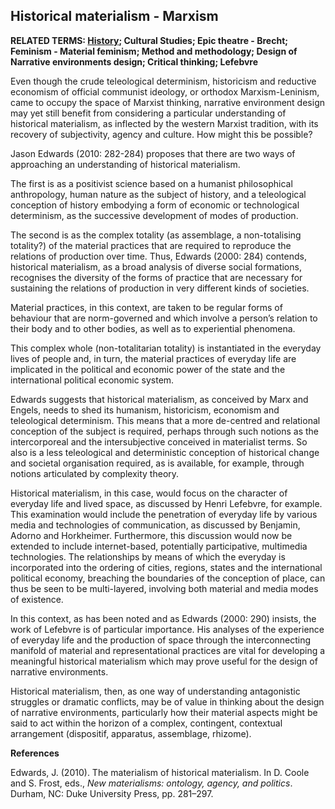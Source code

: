 ## Historical materialism - Marxism

**RELATED TERMS: [History](https://github.com/narrative-environments/CourseCompendium/blob/main/History.md); Cultural Studies; Epic theatre - Brecht; Feminism - Material feminism; Method and methodology; Design of Narrative environments design; Critical thinking; Lefebvre**

Even though the crude teleological determinism, historicism and reductive economism of official communist ideology, or orthodox Marxism-Leninism, came to occupy the space of Marxist thinking, narrative environment design may yet still benefit from considering a particular understanding of historical materialism, as inflected by the western Marxist tradition, with its recovery of subjectivity, agency and culture. How might this be possible?

Jason Edwards (2010: 282-284) proposes that there are two ways of approaching an understanding of historical materialism.

The first is as a positivist science based on a humanist philosophical anthropology, human nature as the subject of history, and a teleological conception of history embodying a form of economic or technological determinism, as the successive development of modes of production.

The second is as the complex totality (as assemblage, a non-totalising totality?) of the material practices that are required to reproduce the relations of production over time. Thus, Edwards (2000: 284) contends, historical materialism, as a broad analysis of diverse social formations, recognises the diversity of the forms of practice that are necessary for sustaining the relations of production in very different kinds of societies.

Material practices, in this context, are taken to be regular forms of behaviour that are norm-governed and which involve a person’s relation to their body and to other bodies, as well as to experiential phenomena.

This complex whole (non-totalitarian totality) is instantiated in the everyday lives of people and, in turn, the material practices of everyday life are implicated in the political and economic power of the state and the international political economic system.

Edwards suggests that historical materialism, as conceived by Marx and Engels, needs to shed its humanism, historicism, economism and teleological determinism. This means that a more de-centred and relational conception of the subject is required, perhaps through such notions as the intercorporeal and the intersubjective conceived in materialist terms. So also is a less teleological and deterministic conception of historical change and societal organisation required, as is available, for example, through notions articulated by complexity theory.

Historical materialism, in this case, would focus on the character of everyday life and lived space, as discussed by Henri Lefebvre, for example. This examination would include the penetration of everyday life by various media and technologies of communication, as discussed by Benjamin, Adorno and Horkheimer. Furthermore, this discussion would now be extended to include internet-based, potentially participative, multimedia technologies. The relationships by means of which the everyday is incorporated into the ordering of cities, regions, states and the international political economy, breaching the boundaries of the conception of place, can thus be seen to be multi-layered, involving both material and media modes of existence.

In this context, as has been noted and as Edwards (2000: 290) insists, the work of Lefebvre is of particular importance. His analyses of the experience of everyday life and the production of space through the interconnecting manifold of material and representational practices are vital for developing a meaningful historical materialism which may prove useful for the design of narrative environments.

Historical materialism, then, as one way of understanding antagonistic struggles or dramatic conflicts, may be of value in thinking about the design of narrative environments, particularly how their material aspects might be said to act within the horizon of a complex, contingent, contextual arrangement (dispositif, apparatus, assemblage, rhizome).

**References**

Edwards, J. (2010). The materialism of historical materialism. In D. Coole and S. Frost, eds., _New materialisms: ontology, agency, and politics_. Durham, NC: Duke University Press, pp. 281–297.

